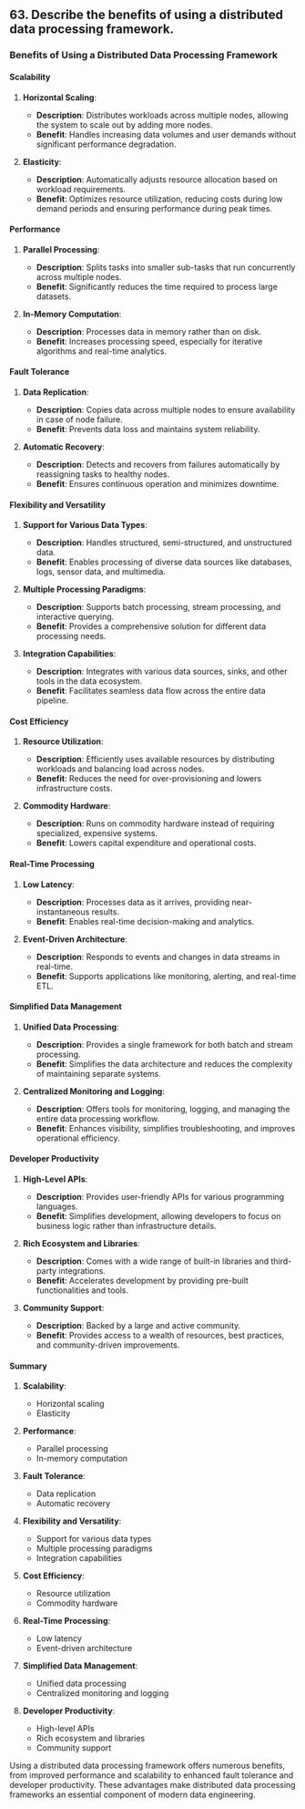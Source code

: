 ## 63. Describe the benefits of using a distributed data processing framework.


### Benefits of Using a Distributed Data Processing Framework

#### Scalability

1. **Horizontal Scaling**:
   - **Description**: Distributes workloads across multiple nodes, allowing the system to scale out by adding more nodes.
   - **Benefit**: Handles increasing data volumes and user demands without significant performance degradation.

2. **Elasticity**:
   - **Description**: Automatically adjusts resource allocation based on workload requirements.
   - **Benefit**: Optimizes resource utilization, reducing costs during low demand periods and ensuring performance during peak times.

#### Performance

1. **Parallel Processing**:
   - **Description**: Splits tasks into smaller sub-tasks that run concurrently across multiple nodes.
   - **Benefit**: Significantly reduces the time required to process large datasets.

2. **In-Memory Computation**:
   - **Description**: Processes data in memory rather than on disk.
   - **Benefit**: Increases processing speed, especially for iterative algorithms and real-time analytics.

#### Fault Tolerance

1. **Data Replication**:
   - **Description**: Copies data across multiple nodes to ensure availability in case of node failure.
   - **Benefit**: Prevents data loss and maintains system reliability.

2. **Automatic Recovery**:
   - **Description**: Detects and recovers from failures automatically by reassigning tasks to healthy nodes.
   - **Benefit**: Ensures continuous operation and minimizes downtime.

#### Flexibility and Versatility

1. **Support for Various Data Types**:
   - **Description**: Handles structured, semi-structured, and unstructured data.
   - **Benefit**: Enables processing of diverse data sources like databases, logs, sensor data, and multimedia.

2. **Multiple Processing Paradigms**:
   - **Description**: Supports batch processing, stream processing, and interactive querying.
   - **Benefit**: Provides a comprehensive solution for different data processing needs.

3. **Integration Capabilities**:
   - **Description**: Integrates with various data sources, sinks, and other tools in the data ecosystem.
   - **Benefit**: Facilitates seamless data flow across the entire data pipeline.

#### Cost Efficiency

1. **Resource Utilization**:
   - **Description**: Efficiently uses available resources by distributing workloads and balancing load across nodes.
   - **Benefit**: Reduces the need for over-provisioning and lowers infrastructure costs.

2. **Commodity Hardware**:
   - **Description**: Runs on commodity hardware instead of requiring specialized, expensive systems.
   - **Benefit**: Lowers capital expenditure and operational costs.

#### Real-Time Processing

1. **Low Latency**:
   - **Description**: Processes data as it arrives, providing near-instantaneous results.
   - **Benefit**: Enables real-time decision-making and analytics.

2. **Event-Driven Architecture**:
   - **Description**: Responds to events and changes in data streams in real-time.
   - **Benefit**: Supports applications like monitoring, alerting, and real-time ETL.

#### Simplified Data Management

1. **Unified Data Processing**:
   - **Description**: Provides a single framework for both batch and stream processing.
   - **Benefit**: Simplifies the data architecture and reduces the complexity of maintaining separate systems.

2. **Centralized Monitoring and Logging**:
   - **Description**: Offers tools for monitoring, logging, and managing the entire data processing workflow.
   - **Benefit**: Enhances visibility, simplifies troubleshooting, and improves operational efficiency.

#### Developer Productivity

1. **High-Level APIs**:
   - **Description**: Provides user-friendly APIs for various programming languages.
   - **Benefit**: Simplifies development, allowing developers to focus on business logic rather than infrastructure details.

2. **Rich Ecosystem and Libraries**:
   - **Description**: Comes with a wide range of built-in libraries and third-party integrations.
   - **Benefit**: Accelerates development by providing pre-built functionalities and tools.

3. **Community Support**:
   - **Description**: Backed by a large and active community.
   - **Benefit**: Provides access to a wealth of resources, best practices, and community-driven improvements.

#### Summary

1. **Scalability**:
   - Horizontal scaling
   - Elasticity

2. **Performance**:
   - Parallel processing
   - In-memory computation

3. **Fault Tolerance**:
   - Data replication
   - Automatic recovery

4. **Flexibility and Versatility**:
   - Support for various data types
   - Multiple processing paradigms
   - Integration capabilities

5. **Cost Efficiency**:
   - Resource utilization
   - Commodity hardware

6. **Real-Time Processing**:
   - Low latency
   - Event-driven architecture

7. **Simplified Data Management**:
   - Unified data processing
   - Centralized monitoring and logging

8. **Developer Productivity**:
   - High-level APIs
   - Rich ecosystem and libraries
   - Community support

Using a distributed data processing framework offers numerous benefits, from improved performance and scalability to enhanced fault tolerance and developer productivity. These advantages make distributed data processing frameworks an essential component of modern data engineering.